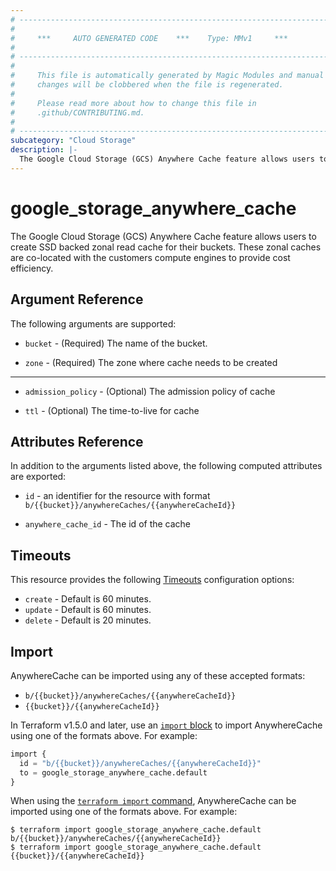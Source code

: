 ```yaml
---
# ----------------------------------------------------------------------------
#
#     ***     AUTO GENERATED CODE    ***    Type: MMv1     ***
#
# ----------------------------------------------------------------------------
#
#     This file is automatically generated by Magic Modules and manual
#     changes will be clobbered when the file is regenerated.
#
#     Please read more about how to change this file in
#     .github/CONTRIBUTING.md.
#
# ----------------------------------------------------------------------------
subcategory: "Cloud Storage"
description: |-
  The Google Cloud Storage (GCS) Anywhere Cache feature allows users to create SSD backed zonal read cache for their buckets.
---
```


# google_storage_anywhere_cache

The Google Cloud Storage (GCS) Anywhere Cache feature allows users to create SSD backed zonal read cache for their buckets. These zonal caches are co-located with the customers compute engines to provide cost efficiency.



## Argument Reference

The following arguments are supported:


* `bucket` -
  (Required)
  The name of the bucket.

* `zone` -
  (Required)
  The zone where cache needs to be created


- - -


* `admission_policy` -
  (Optional)
  The admission policy of cache

* `ttl` -
  (Optional)
  The time-to-live for cache


## Attributes Reference

In addition to the arguments listed above, the following computed attributes are exported:

* `id` - an identifier for the resource with format `b/{{bucket}}/anywhereCaches/{{anywhereCacheId}}`

* `anywhere_cache_id` -
  The id of the cache


## Timeouts

This resource provides the following
[Timeouts](https://developer.hashicorp.com/terraform/plugin/sdkv2/resources/retries-and-customizable-timeouts) configuration options:

- `create` - Default is 60 minutes.
- `update` - Default is 60 minutes.
- `delete` - Default is 20 minutes.

## Import


AnywhereCache can be imported using any of these accepted formats:

* `b/{{bucket}}/anywhereCaches/{{anywhereCacheId}}`
* `{{bucket}}/{{anywhereCacheId}}`


In Terraform v1.5.0 and later, use an [`import` block](https://developer.hashicorp.com/terraform/language/import) to import AnywhereCache using one of the formats above. For example:

```tf
import {
  id = "b/{{bucket}}/anywhereCaches/{{anywhereCacheId}}"
  to = google_storage_anywhere_cache.default
}
```

When using the [`terraform import` command](https://developer.hashicorp.com/terraform/cli/commands/import), AnywhereCache can be imported using one of the formats above. For example:

```
$ terraform import google_storage_anywhere_cache.default b/{{bucket}}/anywhereCaches/{{anywhereCacheId}}
$ terraform import google_storage_anywhere_cache.default {{bucket}}/{{anywhereCacheId}}
```
